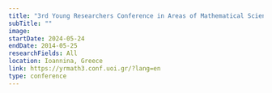 ```yaml
---
title: "3rd Young Researchers Conference in Areas of Mathematical Sciences"
subTitle: ""
image:
startDate: 2024-05-24
endDate: 2014-05-25
researchFields: All
location: Ioannina, Greece
link: https://yrmath3.conf.uoi.gr/?lang=en
type: conference
---
```

